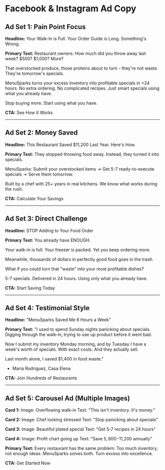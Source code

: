 # Facebook & Instagram Ad Copy

## Ad Set 1: Pain Point Focus
**Headline:** Your Walk-In is Full. Your Order Guide is Long. Something's Wrong.

**Primary Text:**
Restaurant owners: How much did you throw away last week? $500? $1,000? More?

That overstocked produce, those proteins about to turn - they're not waste. They're tomorrow's specials.

MenuSparks turns your excess inventory into profitable specials in <24 hours. No extra ordering. No complicated recipes. Just smart specials using what you already have.

Stop buying more. Start using what you have.

**CTA:** See How It Works

---

## Ad Set 2: Money Saved
**Headline:** This Restaurant Saved $11,200 Last Year. Here's How.

**Primary Text:**
They stopped throwing food away. Instead, they turned it into specials.

MenuSparks: Submit your overstocked items → Get 5-7 ready-to-execute specials → Serve them tomorrow.

Built by a chef with 25+ years in real kitchens. We know what works during the rush.

**CTA:** Calculate Your Savings

---

## Ad Set 3: Direct Challenge
**Headline:** STOP Adding to Your Food Order

**Primary Text:**
You already have ENOUGH.

Your walk-in is full. Your freezer is packed. Yet you keep ordering more.

Meanwhile, thousands of dollars in perfectly good food goes in the trash.

What if you could turn that "waste" into your most profitable dishes?

5-7 specials. Delivered in 24 hours. Using only what you already have.

**CTA:** Start Saving Today

---

## Ad Set 4: Testimonial Style
**Headline:** "MenuSparks Saved Me 6 Hours a Week"

**Primary Text:**
"I used to spend Sunday nights panicking about specials. Digging through the walk-in, trying to use up product before it went bad.

Now I submit my inventory Monday morning, and by Tuesday I have a week's worth of specials. With exact costs. And they actually sell.

Last month alone, I saved $1,400 in food waste."

- Maria Rodriguez, Casa Elena

**CTA:** Join Hundreds of Restaurants

---

## Ad Set 5: Carousel Ad (Multiple Images)

**Card 1:**
Image: Overflowing walk-in
Text: "This isn't inventory. It's money."

**Card 2:**
Image: Chef looking stressed
Text: "Stop panicking about specials"

**Card 3:**
Image: Beautiful plated special
Text: "Get 5-7 recipes in 24 hours"

**Card 4:**
Image: Profit chart going up
Text: "Save $5,600-$11,200 annually"

**Primary Text:**
Every restaurant has the same problem: Too much inventory, not enough ideas.
MenuSparks solves both. Turn excess into excellence.

**CTA:** Get Started Now